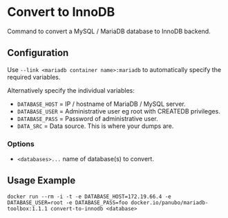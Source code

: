# Convert to InnoDB

Command to convert a MySQL / MariaDB database to InnoDB backend.

## Configuration

Use `--link <mariadb container name>:mariadb` to automatically specify the required variables.

Alternatively specify the individual variables:

- `DATABASE_HOST` = IP / hostname of MariaDB / MySQL server.
- `DATABASE_USER` = Administrative user eg root with CREATEDB privileges.
- `DATABASE_PASS` = Password of administrative user.
- `DATA_SRC` = Data source. This is where your dumps are.

### Options

- `<databases>...` name of database(s) to convert.

## Usage Example

```
docker run --rm -i -t -e DATABASE_HOST=172.19.66.4 -e DATABASE_USER=root -e DATABASE_PASS=foo docker.io/panubo/mariadb-toolbox:1.1.1 convert-to-innodb <database>
```
